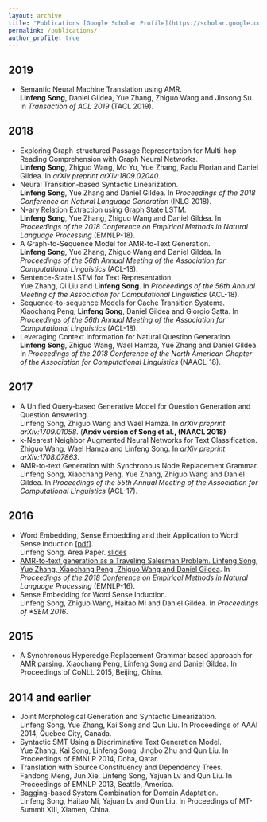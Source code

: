```yaml
---
layout: archive
title: "Publications [Google Scholar Profile](https://scholar.google.com/citations?user=yWZdmLYAAAAJ&hl=en)"
permalink: /publications/
author_profile: true
---
```


## 2019

* Semantic Neural Machine Translation using AMR. <br>
<b>Linfeng Song</b>, Daniel Gildea, Yue Zhang, Zhiguo Wang and Jinsong Su. 
In <i>Transaction of ACL 2019</i> (TACL 2019).

## 2018

* Exploring Graph-structured Passage Representation for Multi-hop Reading Comprehension with Graph Neural Networks. <br>
<b>Linfeng Song</b>, Zhiguo Wang, Mo Yu, Yue Zhang, Radu Florian and Daniel Gildea.
In <i>arXiv preprint arXiv:1809.02040</i>.
* Neural Transition-based Syntactic Linearization. </br>
<b>Linfeng Song</b>, Yue Zhang and Daniel Gildea.
In <i>Proceedings of the 2018 Conference on Natural Language Generation</i> (INLG 2018).
* N-ary Relation Extraction using Graph State LSTM. </br>
<b>Linfeng Song</b>, Yue Zhang, Zhiguo Wang and Daniel Gildea.
In <i>Proceedings of the 2018 Conference on Empirical Methods in Natural Language Processing</i> (EMNLP-18).
* A Graph-to-Sequence Model for AMR-to-Text Generation. </br>
<b>Linfeng Song</b>, Yue Zhang, Zhiguo Wang and Daniel Gildea.
In <i>Proceedings of the 56th Annual Meeting of the Association for Computational Linguistics</i> (ACL-18).
* Sentence-State LSTM for Text Representation. </br>
Yue Zhang, Qi Liu and <b>Linfeng Song</b>.
In <i>Proceedings of the 56th Annual Meeting of the Association for Computational Linguistics</i> (ACL-18).
* Sequence-to-sequence Models for Cache Transition Systems. </br>
Xiaochang Peng, <b>Linfeng Song</b>, Daniel Gildea and Giorgio Satta.
In <i>Proceedings of the 56th Annual Meeting of the Association for Computational Linguistics</i> (ACL-18).
* Leveraging Context Information for Natural Question Generation. </br>
<b>Linfeng Song</b>, Zhiguo Wang, Wael Hamza, Yue Zhang and Daniel Gildea.
In <i>Proceedings of the 2018 Conference of the North American Chapter of the Association for Computational Linguistics</i> (NAACL-18).

## 2017

* A Unified Query-based Generative Model for Question Generation and Question Answering. <br>
Linfeng Song, Zhiguo Wang and Wael Hamza.
In <i>arXiv preprint arXiv:1709.01058</i>. (<b>Arxiv version of Song et al., (NAACL 2018)</b>
* k-Nearest Neighbor Augmented Neural Networks for Text Classification. <br>
Zhiguo Wang, Wael Hamza and Linfeng Song.
In <i>arXiv preprint arXiv:1708.07863</i>.
* AMR-to-text Generation with Synchronous Node Replacement Grammar. <br>
Linfeng Song, Xiaochang Peng, Yue Zhang, Zhiguo Wang and Daniel Gildea.
In <i>Proceedings of the 55th Annual Meeting of the Association for Computational Linguistics</i> (ACL-17).

## 2016

* Word Embedding, Sense Embedding and their Application to Word Sense Induction \[[pdf]()\]. <br>
Linfeng Song. Area Paper. [slides]()
* [AMR-to-text generation as a Traveling Salesman Problem. Linfeng Song, Yue Zhang, Xiaochang Peng, Zhiguo Wang and Daniel Gildea]().
In <i>Proceedings of the 2018 Conference on Empirical Methods in Natural Language Processing</i> (EMNLP-16).
* Sense Embedding for Word Sense Induction. <br>
Linfeng Song, Zhiguo Wang, Haitao Mi and Daniel Gildea.
In <i>Proceedings of *SEM 2016</i>.

## 2015

* A Synchronous Hyperedge Replacement Grammar based approach for AMR parsing. Xiaochang Peng, Linfeng Song and Daniel Gildea.
In Proceedings of CoNLL 2015, Beijing, China.

## 2014 and earlier

* Joint Morphological Generation and Syntactic Linearization. <br>
Linfeng Song, Yue Zhang, Kai Song and Qun Liu. 
In Proceedings of AAAI 2014, Quebec City, Canada.
* Syntactic SMT Using a Discriminative Text Generation Model. <br>
Yue Zhang, Kai Song, Linfeng Song, Jingbo Zhu and Qun Liu.
In Proceedings of EMNLP 2014, Doha, Qatar.
* Translation with Source Constituency and Dependency Trees. <br>
Fandong Meng, Jun Xie, Linfeng Song, Yajuan Lv and Qun Liu.
In Proceedings of EMNLP 2013, Seattle, America.
* Bagging-based System Combination for Domain Adaptation. <br>
Linfeng Song, Haitao Mi, Yajuan Lv and Qun Liu.
In Proceedings of MT-Summit XIII, Xiamen, China.
